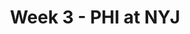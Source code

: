 ---
layout: game
title: Week 3 - PHI at NYJ
season: 2015
game_id: 2015_03_PHI_NYJ
away_team: PHI
home_team: NYJ
---